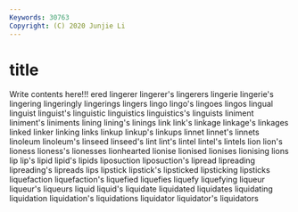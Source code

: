 ```yaml
---
Keywords: 30763
Copyright: (C) 2020 Junjie Li
---
```


# title

Write contents here!!!
ered 
lingerer 
lingerer's 
lingerers 
lingerie
lingerie's 
lingering 
lingeringly 
lingerings 
lingers 
lingo 
lingo's 
lingoes 
lingos 
lingual
linguist 
linguist's 
linguistic 
linguistics 
linguistics's 
linguists 
liniment 
liniment's 
liniments 
lining
lining's 
linings 
link 
link's 
linkage 
linkage's 
linkages 
linked 
linker 
linking
links 
linkup 
linkup's 
linkups 
linnet 
linnet's 
linnets 
linoleum 
linoleum's 
linseed
linseed's 
lint 
lint's 
lintel 
lintel's 
lintels 
lion 
lion's 
lioness 
lioness's
lionesses 
lionhearted 
lionise 
lionised 
lionises 
lionising 
lions 
lip 
lip's 
lipid
lipid's 
lipids 
liposuction 
liposuction's 
lipread 
lipreading 
lipreading's 
lipreads 
lips 
lipstick
lipstick's 
lipsticked 
lipsticking 
lipsticks 
liquefaction 
liquefaction's 
liquefied 
liquefies 
liquefy 
liquefying
liqueur 
liqueur's 
liqueurs 
liquid 
liquid's 
liquidate 
liquidated 
liquidates 
liquidating 
liquidation
liquidation's 
liquidations 
liquidator 
liquidator's 
liquidators 
